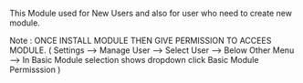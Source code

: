 This Module used for New Users and also for user who need to create new module.

Note : ONCE INSTALL MODULE THEN GIVE PERMISSION TO ACCEES MODULE. ( Settings --> Manage User  --> Select User -->
Below Other Menu --> In Basic Module selection shows dropdown click Basic Module Permisssion )
